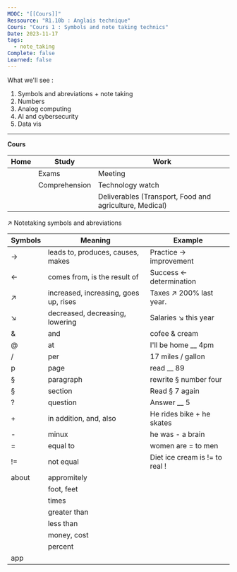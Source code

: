 ```yaml
---
MOOC: "[[Cours]]"
Ressource: "R1.10b : Anglais technique"
Cours: "Cours 1 : Symbols and note taking technics"
Date: 2023-11-17
tags:
  - note_taking
Complete: false
Learned: false
---
```

What we'll see :
1. Symbols and abreviations + note taking
2. Numbers
3. Analog computing
4. AI and cybersecurity
5. Data vis
---
**Cours**

| Home | Study         | Work                                                    |
| ---- | ------------- | ------------------------------------------------------- |
|      | Exams         | Meeting                                                 |
|      | Comprehension | Technology watch                                        |
|      |               | Deliverables (Transport, Food and agriculture, Medical) |
↗
Notetaking symbols and abreviations


| Symbols | Meaning                               | Example                        |
| ------- | ------------------------------------- | ------------------------------ |
| →       | leads to, produces, causes, makes     | Practice → improvement         |
| ←       | comes from, is the result of          | Success ← determination        |
| ↗       | increased, increasing, goes up, rises | Taxes ↗ 200% last year.        |
| ↘       | decreased, decreasing, lowering       | Salaries ↘ this year           |
| &       | and                                   | cofee & cream                  |
| @       | at                                    | I'll be home __ 4pm            |
| /       | per                                   | 17 miles / gallon              |
| p       | page                                  | read __ 89                     |
| §       | paragraph                             | rewrite § number four          |
| §       | section                               | Read § 7 again                 |
| ?       | question                              | Answer __ 5                    |
| +       | in addition, and, also                | He rides bike + he skates      |
| -       | minux                                 | he was - a brain               |
| =       | equal to                              | women are = to men             |
| !=      | not equal                             | Diet ice cream is != to real ! |
| about   | appromitely                           |                                |
|         | foot, feet                            |                                |
|         | times                                 |                                |
|         | greater than                          |                                |
|         | less than                             |                                |
|         | money, cost                           |                                |
|         | percent                               |                                |
| app        |                                       |                                |
